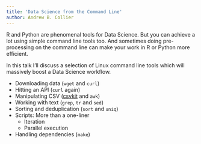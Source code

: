 ```yaml
---
title: 'Data Science from the Command Line'
author: Andrew B. Collier
---
```


R and Python are phenomenal tools for Data Science. But you can achieve a lot using simple command line tools too. And sometimes doing pre-processing on the command line can make your work in R or Python more efficient.

In this talk I’ll discuss a selection of Linux command line tools which will massively boost a Data Science workflow.

- Downloading data (`wget` and `curl`)
- Hitting an API (`curl` again)
- Manipulating CSV ([csvkit](https://csvkit.readthedocs.io/en/latest/) and `awk`)
- Working with text (`grep`, `tr` and `sed`)
- Sorting and deduplication (`sort` and `uniq`)
- Scripts: More than a one-liner
    - Iteration
    - Parallel execution
- Handling dependencies (`make`)
